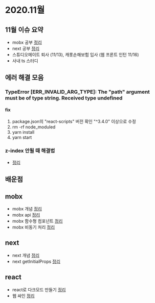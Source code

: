 # 2020.11월

## 11월 이슈 요약

- mobx 공부 [정리](https://kyounghwan01.github.io/blog/React/mobx/basic/)
- next 공부 [정리](https://kyounghwan01.github.io/blog/React/next/basic/)
- 스튜디오메이트 퇴사 (11/13), 캐롯손해보험 입사 (웹 프론트 인턴 11/16)
- 사내 ts 스터디

## 에러 해결 모음

### TypeError [ERR_INVALID_ARG_TYPE]: The "path" argument must be of type string. Received type undefined

#### fix

1. package.json의 "react-scripts" 버전 확인 "^3.4.0" 이상으로 수정
2. rm -rf node_moduled
3. yarn install
4. yarn start

### z-index 안될 때 해결법

- [정리](https://kyounghwan01.github.io/blog/etc/html/zindex-error/)

## 배운점

## mobx

- mobx 개념 [정리](https://kyounghwan01.github.io/blog/React/mobx/basic/)
- mobx api [정리](https://kyounghwan01.github.io/blog/React/mobx/mobx-api/)
- mobx 함수형 컴포넌트 [정리](https://kyounghwan01.github.io/blog/React/mobx/functional-todo/)
- mobx 비동기 처리 [정리](https://kyounghwan01.github.io/blog/React/mobx/async/)

## next

- next 개념 [정리](https://kyounghwan01.github.io/blog/React/next/basic/)
- next getInitialProps [정리](https://kyounghwan01.github.io/blog/React/next/getInitialProps/)

## react

- react로 다크모드 만들기 [정리](https://kyounghwan01.github.io/blog/etc/CSS/dark-mode/)
- 웹 싸인 [정리](https://kyounghwan01.github.io/blog/React/signature_pad/)

<Comment />
